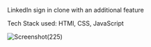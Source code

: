 LinkedIn sign in clone with an additional feature

Tech Stack used: HTMl, CSS, JavaScript

![Screenshot(225)](https://user-images.githubusercontent.com/110561701/212197148-e750966c-c372-4b1c-b057-9692b68bc1ef.png)